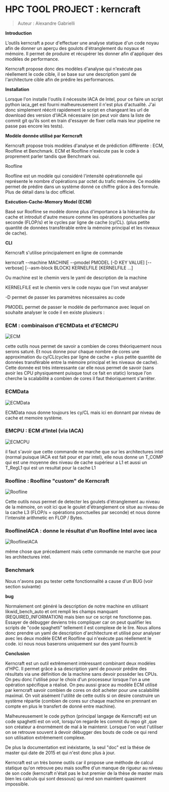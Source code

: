 # HPC TOOL PROJECT : kerncraft

> Auteur : Alexandre Gabrielli

**Introduction** 

L’outils kerncraft a pour d'effectuer une analyse statique d'un code noyau afin de donner un aperçu des goulots d'étranglement du noyaux et mémoire. Il permet de produire et récupérer les donner afin d'appliquer des modèles de performance.

Kerncraft propose donc des modèles d'analyse qui n'exécute pas réellement le code cible, il se base sur une description yaml de l'architecture cible afin de prédire les performances.

**Installation**

Lorsque l'on installe l'outils il nécessite IACA de Intel, pour ce faire un script python iaca_get est fourni malheureusement il n'est plus d'actualité. J'ai donc simplement réécrit rapidement le script en changeant les url de download des version d'IACA nécessaire (on peut voir dans la liste de commit git qu’ils sont en train d'essayer de fixer cella mais leur pipeline ne passe pas encore les tests).



**Modèle donnée utilisé par Kerncraft**

Kerncraft propose trois modèles d'analyse et de prédiction différente : ECM, Roofline et Benchmark. ECM et Roofline n'exécute pas le code à proprement parler tandis que Benchmark oui.

Roofline

Roofline est un modèle qui considéré l'intensité opérationnelle qui représente le nombre d'opérations par octet du trafic mémoire. Ce modèle permet de prédire dans un système donné ce chiffre grâce à des formule. Plus de détail dans la doc officiel.

**Exécution-Cache-Memory Model (ECM)**

Basé sur Roofline se modèle donne plus d'importance à la hiérarchie du cache et introduit d'autre mesure comme les opérations ponctuelles par seconde (FLOP/s) et le cycles par ligne de cache (cy/CL). (plus petite quantité de données transférable entre la mémoire principal et les niveaux de cache). 

**CLI** 

Kerncraft s'utilise principalement en ligne de commande 

kerncraft --machine MACHINE --pmodel PMODEL [-D KEY VALUE] [--verbose] [--asm-block BLOCK] KERNELFILE [KERNELFILE ...]

Ou machine est le chemin vers le yaml de description de la machine

KERNELFILE est le chemin vers le code noyau que l'on veut analyser 

-D permet de passer les paramètres nécessaires au code

PMODEL permet de passer le modèle de performance avec lequel on souhaite analyser le code il en existe plusieurs :

### ECM : combinaison d'ECMData   et d'ECMCPU

![ECM](C:\Users\Alexandre\Documents\cours\semestre_6\HPC\testKerncraft\ECM.png)

cette outils nous permet de savoir a combien de cores théoriquement nous serons saturé. Et nous donne pour chaque nombre de cores une approximation du cy/CL(cycles par ligne de cache = plus petite quantité de données transférable entre la mémoire principal et les niveaux de cache). Cette donnée est très interessante car elle nous permet de savoir (sans avoir les CPU physiquement puisque tout ce fait en static) lorsque l'on cherche la scalabilité a combien de cores il faut théoriquement s'arrêter. 

### ECMData

![ECMData](C:\Users\Alexandre\Documents\cours\semestre_6\HPC\testKerncraft\ECMData.png)

ECMData nous donne toujours les cy/CL mais ici en donnant par niveau de cache et memoire système.

### EMCPU : ECM d’Intel (via     IACA)

![ECMCPU](C:\Users\Alexandre\Documents\cours\semestre_6\HPC\testKerncraft\ECMCPU.png)

il faut s'avoir que cette commande ne marche que sur les architectures intel (normal puisque IACA est fait pour et par intel), elle nous donne un T_COMP qui est une moyenne des niveau de cache supérieur a L1 et aussi un T_RegL1 qui est un resultat pour la cache L1

### Roofline : Roofline "custom"     de Kerncraft

![Roofline](C:\Users\Alexandre\Documents\cours\semestre_6\HPC\testKerncraft\Roofline.png)

Cette outils nous permet de detecter les goulets d'étranglement au niveau de la mémoire, on voit ici que le  goulet d'étranglement ce situe au niveau de la cache L3  (FLOP/s = opérations ponctuelles par seconde) et nous donne l'intensité arithmetic en FLOP / Bytes.

### RooflineIACA : donne le résultat     d'un Roofline Intel avec iaca

![RooflineIACA](C:\Users\Alexandre\Documents\cours\semestre_6\HPC\testKerncraft\RooflineIACA.png)

même chose que précedament mais cette commande ne marche que pour les architectures intel.

### Benchmark

Nous n'avons pas pu tester cette fonctionnalité a cause d'un BUG (voir section suivante)

**bug** 

Normalement ont généré la description de notre machine en utilisant likwid_bench_auto et ont rempli les champs manquant (REQUIRED_INFORMATION) mais bien sur ce script ne fonctionne pas. Essayer de débugger deviens très compliquer car on peut qualifier les scripts de "code spaghetti" tellement il est complexe de le lire. Nous allons donc prendre un yaml de description d'architecture et utilisé pour analyser avec les deux modèle ECM et Roofline qui n'exécute pas réellement le code. ici nous nous baserons uniquement sur des yaml fourni.b  

**Conclusion**

Kerncraft est un outil extrêmement intéressant combinant deux modèles d'HPC. Il permet grâce à sa description yaml de pouvoir prédire des résultats via une définition de la machine sans devoir possèder les CPUs. On peu donc l'utilisé pour le choix d'un processeur lorsque l'on a une opération spécifique a réalisé. On peu aussi grace au modèle ECM utilisé par kerncraft savoir combien de cores on doit acheter pour une scalabilité maximal. On voit aisément l'utilité de cette outils si on désire construire un système répartie (combien de cores sur chaque machine en prennant en compte en plus le transfert de donné entre machine).

 Malheureusement le code python (principal langage de Kerncraft) est un code spaghetti est on voit, lorsqu'on regarde les commit du repo git ,que son créateur a énormément de mal à le maintenir. Lorsque l'on veut l'utiliser on se retrouve souvent à devoir débugger des bouts de code ce qui rend son utilisation extrêmement complexe. 

De plus la documentation est inéxistante, la seul "doc" est la thése de master qui date de 2015 et qui n'est donc plus à jour. 

Kerncraft est un très bonne outils car il propose une méthode de calcul statique qu'on retrouve peu mais souffre d'un manque de rigueur au niveau de son code (kerncraft n'était pas le but premier de la thèse de master mais bien les calculs qui sont dessous) qui rend son maintient quasiment impossible.

 